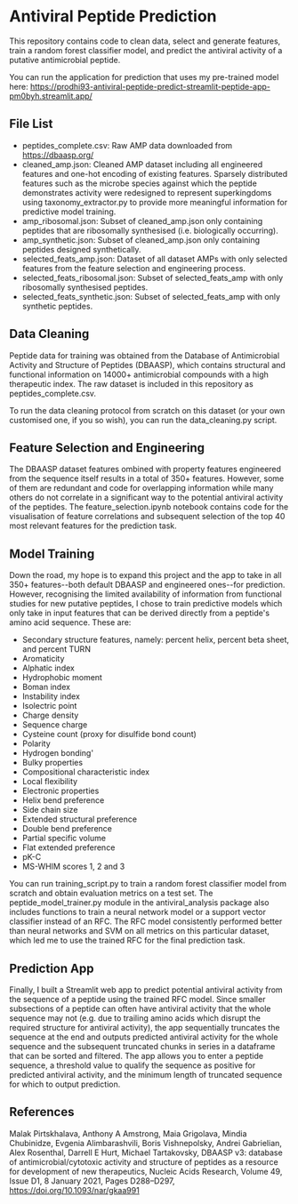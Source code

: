 
# Antiviral Peptide Prediction

This repository contains code to clean data, select and generate features, train a random forest classifier model, and predict the antiviral activity of a putative antimicrobial peptide.

You can run the application for prediction that uses my pre-trained model here:
https://prodhi93-antiviral-peptide-predict-streamlit-peptide-app-pm0byh.streamlit.app/


## File List

* peptides_complete.csv: Raw AMP data downloaded from https://dbaasp.org/
* cleaned_amp.json: Cleaned AMP dataset including all engineered features and one-hot encoding of existing features. Sparsely distributed features such as the microbe species against which the peptide demonstrates activity were redesigned to represent superkingdoms using taxonomy_extractor.py to provide more meaningful information for predictive model training.
* amp_ribosomal.json: Subset of cleaned_amp.json only containing peptides that are ribosomally synthesised (i.e. biologically occurring).
* amp_synthetic.json: Subset of cleaned_amp.json only containing peptides designed synthetically.
* selected_feats_amp.json: Dataset of all dataset AMPs with only selected features from the feature selection and engineering process.
* selected_feats_ribosomal.json: Subset of selected_feats_amp with only ribosomally synthesised peptides.
* selected_feats_synthetic.json: Subset of selected_feats_amp with only synthetic peptides.
## Data Cleaning

Peptide data for training was obtained from the Database of Antimicrobial Activity and Structure of Peptides (DBAASP), which contains structural and functional information on 14000+ antimicrobial compounds with a high therapeutic index. The raw dataset is included in this repository as peptides_complete.csv.

To run the data cleaning protocol from scratch on this dataset (or your own customised one, if you so wish), you can run the data_cleaning.py script. 
## Feature Selection and Engineering

The DBAASP dataset features ombined with property features engineered from the sequence itself results in a total of 350+ features. However, some of them are redundant and code for overlapping information while many others do not correlate in a significant way to the potential antiviral activity of the peptides. The feature_selection.ipynb notebook contains code for the visualisation of feature correlations and subsequent selection of the top 40 most relevant features for the prediction task.

## Model Training

Down the road, my hope is to expand this project and the app to take in all 350+ features--both default DBAASP and engineered ones--for prediction. However, recognising the limited availability of information from functional studies for new putative peptides, I chose to train predictive models which only take in input features that can be derived directly from a peptide's amino acid sequence. These are:
* Secondary structure features, namely: percent helix, percent beta sheet, and percent TURN
* Aromaticity 
* Alphatic index
* Hydrophobic moment
* Boman index
* Instability index
* Isolectric point
* Charge density
* Sequence charge
* Cysteine count (proxy for disulfide bond count)
* Polarity
* Hydrogen bonding'
* Bulky properties
* Compositional characteristic index
* Local flexibility 
* Electronic properties
* Helix bend preference
* Side chain size
* Extended structural preference
* Double bend preference
* Partial specific volume
* Flat extended preference
* pK-C
* MS-WHIM scores 1, 2 and 3

You can run training_script.py to train a random forest classifier model from scratch and obtain evaluation metrics on a test set. The peptide_model_trainer.py module in the antiviral_analysis package also includes functions to train a neural network model or a support vector classifier instead of an RFC. The RFC model consistently performed better than neural networks and SVM on all metrics on this particular dataset, which led me to use the trained RFC for the final prediction task.
## Prediction App

Finally, I built a Streamlit web app to predict potential antiviral activity from the sequence of a peptide using the trained RFC model. Since smaller subsections of a peptide can often have antiviral activity that the whole sequence may not (e.g. due to trailing amino acids which disrupt the required structure for antiviral activity), the app sequentially truncates the sequence at the end and outputs predicted antiviral activity for the whole sequence and the subsequent truncated chunks in series in a dataframe that can be sorted and filtered. The app allows you to enter a peptide sequence, a threshold value to qualify the sequence as positive for predicted antiviral activity, and  the minimum length of truncated sequence for which to output prediction. 
## References

Malak Pirtskhalava, Anthony A Amstrong, Maia Grigolava, Mindia Chubinidze, Evgenia Alimbarashvili, Boris Vishnepolsky, Andrei Gabrielian, Alex Rosenthal, Darrell E Hurt, Michael Tartakovsky, DBAASP v3: database of antimicrobial/cytotoxic activity and structure of peptides as a resource for development of new therapeutics, Nucleic Acids Research, Volume 49, Issue D1, 8 January 2021, Pages D288–D297, https://doi.org/10.1093/nar/gkaa991
